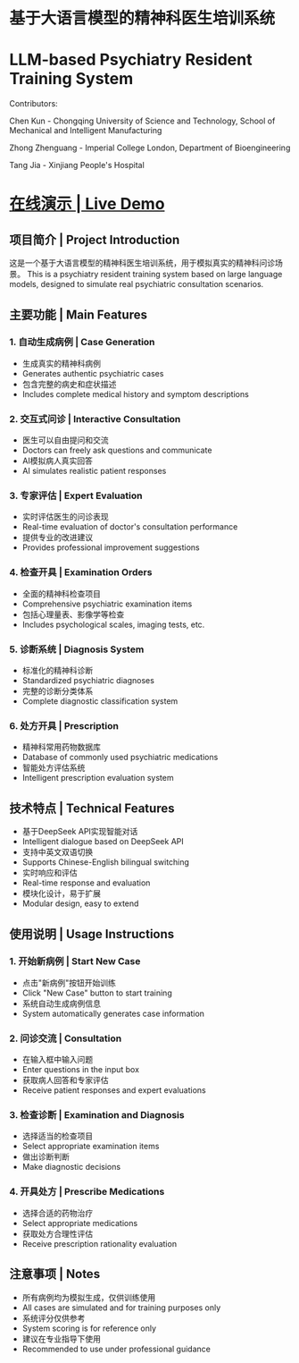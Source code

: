 

# 基于大语言模型的精神科医生培训系统
# LLM-based Psychiatry Resident Training System

Contributors: 

Chen Kun - Chongqing University of Science and Technology, School of Mechanical and Intelligent Manufacturing

Zhong Zhenguang - Imperial College London, Department of Bioengineering

Tang Jia - Xinjiang People's Hospital

# [在线演示 | Live Demo](https://zhenguangzhongbyu.github.io/LLM-based-Psychiatry-Resident-Training-System/)

## 项目简介 | Project Introduction
这是一个基于大语言模型的精神科医生培训系统，用于模拟真实的精神科问诊场景。
This is a psychiatry resident training system based on large language models, designed to simulate real psychiatric consultation scenarios.

## 主要功能 | Main Features

### 1. 自动生成病例 | Case Generation
- 生成真实的精神科病例
- Generates authentic psychiatric cases
- 包含完整的病史和症状描述
- Includes complete medical history and symptom descriptions

### 2. 交互式问诊 | Interactive Consultation
- 医生可以自由提问和交流
- Doctors can freely ask questions and communicate
- AI模拟病人真实回答
- AI simulates realistic patient responses

### 3. 专家评估 | Expert Evaluation
- 实时评估医生的问诊表现
- Real-time evaluation of doctor's consultation performance
- 提供专业的改进建议
- Provides professional improvement suggestions

### 4. 检查开具 | Examination Orders
- 全面的精神科检查项目
- Comprehensive psychiatric examination items
- 包括心理量表、影像学等检查
- Includes psychological scales, imaging tests, etc.

### 5. 诊断系统 | Diagnosis System
- 标准化的精神科诊断
- Standardized psychiatric diagnoses
- 完整的诊断分类体系
- Complete diagnostic classification system

### 6. 处方开具 | Prescription
- 精神科常用药物数据库
- Database of commonly used psychiatric medications
- 智能处方评估系统
- Intelligent prescription evaluation system

## 技术特点 | Technical Features
- 基于DeepSeek API实现智能对话
- Intelligent dialogue based on DeepSeek API
- 支持中英文双语切换
- Supports Chinese-English bilingual switching
- 实时响应和评估
- Real-time response and evaluation
- 模块化设计，易于扩展
- Modular design, easy to extend

## 使用说明 | Usage Instructions

### 1. 开始新病例 | Start New Case
- 点击"新病例"按钮开始训练
- Click "New Case" button to start training
- 系统自动生成病例信息
- System automatically generates case information

### 2. 问诊交流 | Consultation
- 在输入框中输入问题
- Enter questions in the input box
- 获取病人回答和专家评估
- Receive patient responses and expert evaluations

### 3. 检查诊断 | Examination and Diagnosis
- 选择适当的检查项目
- Select appropriate examination items
- 做出诊断判断
- Make diagnostic decisions

### 4. 开具处方 | Prescribe Medications
- 选择合适的药物治疗
- Select appropriate medications
- 获取处方合理性评估
- Receive prescription rationality evaluation

## 注意事项 | Notes
- 所有病例均为模拟生成，仅供训练使用
- All cases are simulated and for training purposes only
- 系统评分仅供参考
- System scoring is for reference only
- 建议在专业指导下使用
- Recommended to use under professional guidance 
